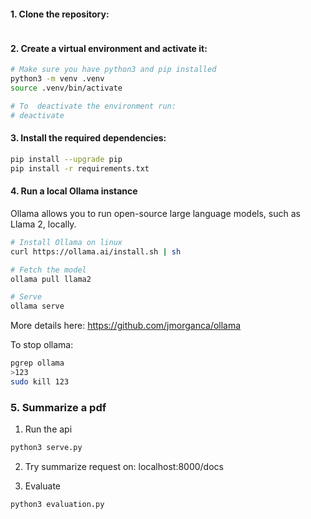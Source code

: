 #### 1. Clone the repository:
```bash

```
#### 2. Create a virtual environment and activate it:
```bash
# Make sure you have python3 and pip installed
python3 -m venv .venv
source .venv/bin/activate

# To  deactivate the environment run:
# deactivate
```
#### 3. Install the required dependencies:

```bash
pip install --upgrade pip
pip install -r requirements.txt
```
#### 4. Run a local Ollama instance
Ollama allows you to run open-source large language models, such as Llama 2, locally.
```bash
# Install Ollama on linux
curl https://ollama.ai/install.sh | sh

# Fetch the model
ollama pull llama2

# Serve 
ollama serve
```
More details here: 
https://github.com/jmorganca/ollama


To stop ollama:
```bash
pgrep ollama
>123
sudo kill 123
```

### 5. Summarize a pdf
1. Run the api

```bash
python3 serve.py
```
2. Try summarize request on: localhost:8000/docs


3. Evaluate
```bash
python3 evaluation.py
```